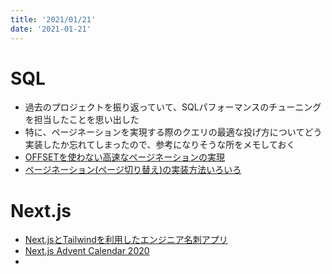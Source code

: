 ```yaml
---
title: '2021/01/21'
date: '2021-01-21'
---
```


# SQL
- 過去のプロジェクトを振り返っていて、SQLパフォーマンスのチューニングを担当したことを思い出した
- 特に、ページネーションを実現する際のクエリの最適な投げ方についてどう実装したか忘れてしまったので、参考になりそうな所をメモしておく
- <a href="https://qiita.com/mpyw/items/07c03600c2e38e91415e">OFFSETを使わない高速なページネーションの実現</a>
- <a href="https://qiita.com/neustrashimy/items/3932382c267d04413b4e">ページネーション(ページ切り替え)の実装方法いろいろ</a>

# Next.js
- <a href="https://zenn.dev/yamakenji24/articles/2921714d4b69d0">Next.jsとTailwindを利用したエンジニア名刺アプリ</a>
- <a href="https://qiita.com/advent-calendar/2020/nextjs">Next.js Advent Calendar 2020</a>
- 